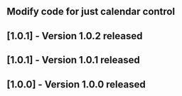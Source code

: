## Modify code for just calendar control
## [1.0.1] - Version 1.0.2 released
## [1.0.1] - Version 1.0.1 released
## [1.0.0] - Version 1.0.0 released

